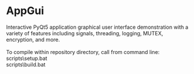 # AppGui
Interactive PyQt5 application graphical user interface demonstration with a variety of features including signals, threading, logging, MUTEX, encryption, and more.<br>
<br>
To compile within repository directory, call from command line:<br>
scripts\setup.bat<br>
scripts\build.bat
